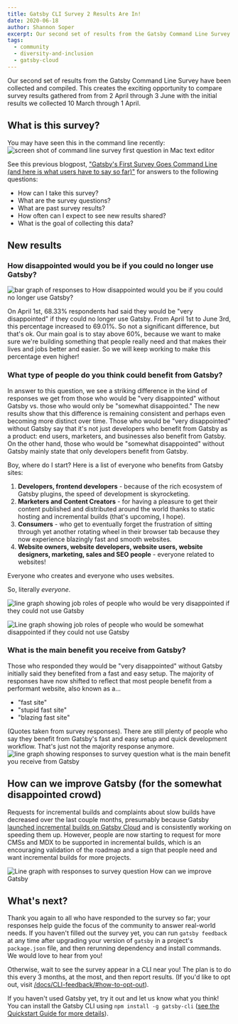 ```yaml
---
title: Gatsby CLI Survey 2 Results Are In!
date: 2020-06-18
author: Shannon Soper
excerpt: Our second set of results from the Gatsby Command Line Survey have been compiled. And guess what? Responses are changing in interesting ways that both validate and clarify the community's priorities.
tags:
  - community
  - diversity-and-inclusion
  - gatsby-cloud
---
```


Our second set of results from the Gatsby Command Line Survey have been collected and compiled. This creates the exciting opportunity to compare survey results gathered from from 2 April through 3 June with the initial results we collected 10 March through 1 April.

## What is this survey?

You may have seen this in the command line recently:![screen shot of command line survey first question in Mac text editor](./image1.png)

See this previous blogpost, ["Gatsby's First Survey Goes Command Line (and here is what users have to say so far)"](/blog/2020-04-17-gatsby-survey-goes-command-line/) for answers to the following questions:

- How can I take this survey?
- What are the survey questions?
- What are past survey results?
- How often can I expect to see new results shared?
- What is the goal of collecting this data?

## New results

### How disappointed would you be if you could no longer use Gatsby?

![bar graph of responses to How disappointed would you be if you could no longer use Gatsby?](./image5.png)

On April 1st, 68.33% respondents had said they would be "very disappointed" if they could no longer use Gatsby. From April 1st to June 3rd, this percentage increased to 69.01%. So not a significant difference, but that's ok. Our main goal is to stay above 60%, because we want to make sure we're building something that people really need and that makes their lives and jobs better and easier. So we will keep working to make this percentage even higher!

### What type of people do you think could benefit from Gatsby?

In answer to this question, we see a striking difference in the kind of responses we get from those who would be "very disappointed" without Gatsby vs. those who would only be "somewhat disappointed." The new results show that this difference is remaining consistent and perhaps even becoming more distinct over time. Those who would be "very disappointed" without Gatsby say that it's not just developers who benefit from Gatsby as a product: end users, marketers, and businesses also benefit from Gatsby. On the other hand, those who would be "somewhat disappointed" without Gatsby mainly state that only developers benefit from Gatsby.

Boy, where do I start? Here is a list of everyone who benefits from Gatsby sites:

1. **Developers, frontend developers** - because of the rich ecosystem of Gatsby plugins, the speed of development is skyrocketing.
2. **Marketers and Content Creators** - for having a pleasure to get their content published and distributed around the world thanks to static hosting and incremental builds (that's upcoming, I hope).
3. **Consumers** - who get to eventually forget the frustration of sitting through yet another rotating wheel in their browser tab because they now experience blazingly fast and smooth websites.
4. **Website owners, website developers, website users, website designers, marketing, sales and SEO people** - everyone related to websites!

Everyone who creates and everyone who uses websites.

So, literally _everyone_.

![line graph showing job roles of people who would be very disappointed if they could not use Gatsby](./image6.png)

![Line graph showing job roles of people who would be somewhat disappointed if they could not use Gatsby ](./image2.png)

### What is the main benefit you receive from Gatsby?

Those who responded they would be "very disappointed" without Gatsby initially said they benefited from a fast and easy setup. The majority of responses have now shifted to reflect that most people benefit from a performant website, also known as a...

- "fast site"
- "stupid fast site"
- "blazing fast site"

(Quotes taken from survey responses). There are still plenty of people who say they benefit from Gatsby's fast and easy setup and quick development workflow. That's just not the majority response anymore.
![line graph showing responses to survey question what is the main benefit you receive from Gatsby](./image3.png)

## How can we improve Gatsby (for the somewhat disappointed crowd)

Requests for incremental builds and complaints about slow builds have decreased over the last couple months, presumably because Gatsby [launched incremental builds on Gatsby Cloud](/blog/2020-04-29-incredimental-builds/) and is consistently working on speeding them up. However, people are now starting to request for more CMSs and MDX to be supported in incremental builds, which is an encouraging validation of the roadmap and a sign that people need and want incremental builds for more projects.

![Line graph with responses to survey question How can we improve Gatsby](./image4.png)

## What's next?

Thank you again to all who have responded to the survey so far; your responses help guide the focus of the community to answer real-world needs. If you haven't filled out the survey yet, you can run `gatsby feedback` at any time after upgrading your version of `gatsby` in a project's `package.json` file, and then rerunning dependency and install commands. We would love to hear from you!

Otherwise, wait to see the survey appear in a CLI near you! The plan is to do this every 3 months, at the most, and then report results. (If you'd like to opt out, visit [/docs/CLI-feedback/#how-to-opt-out](docs/telemetry/#how-to-opt-out/)).

If you haven't used Gatsby yet, try it out and let us know what you think! You can install the Gatsby CLI using `npm install -g gatsby-cli` ([see the Quickstart Guide for more details](/docs/quick-start/)).
